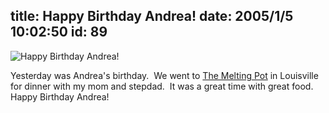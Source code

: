 title: Happy Birthday Andrea!
date: 2005/1/5 10:02:50
id: 89
---
![Happy Birthday Andrea!](/journal_images/Birthday.jpg)

Yesterday was Andrea's birthday.  We went to [The Melting Pot](http://www.fonduecity.com) in Louisville for dinner with my mom and stepdad.  It was a great time with great food.  Happy Birthday Andrea!